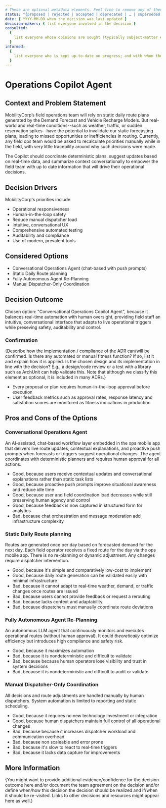 ```yaml
---
# These are optional metadata elements. Feel free to remove any of them.
status: "{proposed | rejected | accepted | deprecated | … | superseded by ADR-0123}"
date: { YYYY-MM-DD when the decision was last updated }
decision-makers: { list everyone involved in the decision }
consulted:
  {
    list everyone whose opinions are sought (typically subject-matter experts); and with whom there is a two-way communication,
  }
informed:
  {
    list everyone who is kept up-to-date on progress; and with whom there is a one-way communication,
  }
---
```


<!-- Does copilot evoke Microsoft copilot chatbot too much? -->

# Operations Copilot Agent

## Context and Problem Statement

MobilityCorp’s field operations team will rely on static daily route plans <!-- Task list? preplanned route? --> generated by the Demand Forecast and Vehicle Recharge Models. But real-world and real-time conditions--such as weather, traffic, or sudden reservation spikes--have the potential to invalidate our static forecasting plans, leading to missed opportunities or inefficiencies in routing. Currently, any field ops team would be asked to recalculate priorities manually while in the field, with very little tracebility around why such decisions were made. <!-- I had previously made this present tense, that an ops team is currently recalculating priorities manually. But not sure if that's a correct assumption -->

The Copilot should coordinate deterministic plans, suggest updates based on real-time data, and summarize context conversationally to empower the field team with up to date information that will drive their operational decisions.

## Decision Drivers

MobilityCorp's priorities include:

- Operational responsiveness
- Human-in-the-loop safety
- Reduce manual dispatcher load
- Intuitive, conversational UX
- Comprehensive automated testing
- Auditability and compliance
- Use of modern, prevalent tools

## Considered Options

- Conversational Operations Agent (chat-based with push prompts)
- Static Daily Route planning
- Fully Autonomous Agent Re-Planning
- Manual Dispatcher-Only Coordination

## Decision Outcome

Chosen option: "Conversational Operations Copilot Agent", because it balances real-time automation with human oversight, providing field staff an intuitive, conversational interface that adapts to live operational triggers while preseving safety, auditability and control.

### Confirmation

{Describe how the implementation / compliance of the ADR can/will be confirmed. Is there any automated or manual fitness function? If so, list it and explain how it is applied. Is the chosen design and its implementation in line with the decision? E.g., a design/code review or a test with a library such as ArchUnit can help validate this. Note that although we classify this element as optional, it is included in many ADRs.}

- Every proposal or plan requires human-in-the-loop approval before execution
- User feedback metrics such as approval rates, response latency and satisfation scores are monifored as fitness indications in production

## Pros and Cons of the Options

### Conversational Operations Agent

An AI-assisted, chat-based workflow layer embedded in the ops mobile app that delivers live route updates, contextual explanations, and proactive push prompts when forecasts or triggers suggest operational changes. The agent coordinates with deterministic planners and requires human approval for all actions.

- Good, because users receive contextual updates and conversational explanations rather than static task lists
- Good, because proactive push prompts improve situational awareness and reduce idle time
- Good, because user and field coordination load decreases while still preserving human agency and control
- Good, because feedback is now captured in structured form for analytics
- Bad, because chat orchestration and message moderation add infrastructure complexity

### Static Daily Route planning

Routes are generated once per day based on forecasted demand for the next day. Each field operator receives a fixed route for the day via the ops mobile app. There is no re-planning or dynamic adjustment. Any changes require dispatcher intervention.

- Good, because it's simple and comparatively low-cost to implement
- Good, because daily route generation can be validated easily with minimal infrastructure
- Bad, because it cannot adapt to real-time weather, demand, or traffic changes once routes are issued
- Bad, because users cannot provide feedback or request a rerouting
- Bad, because lacks context and adaptability
- Bad, because dispatchers must manually coordinate route deviations

### Fully Autonomous Agent Re-Planning

An autonomous LLM agent that continuously monitors and executes operational routes (without human approval). It could _theoretically_ optimize efficiency but introduces high compliance and safety risk.

- Good, because it maximizes automation
- Bad, because it is nondeterministic and difficult to validate
- Bad, because because human operators lose visibility and trust in system decisions
- Bad, because it is nondeterministic and difficult to audit or validate

### Manual Dispatcher-Only Coordination

All decisions and route adjustments are handled manually by human dispatchers. System automation is limited to reporting and static scheduling.

- Good, because it requires no new technology investment or integration
- Good, because human dispatchers maintain full control of all operational changes
- Bad, because because it increases dispatcher workload and communication overhead
- Bad, because non scaleable and error prone
- Bad, because it's slow to react to real-time triggers
- Bad, because it lacks data capture for improvements

## More Information

{You might want to provide additional evidence/confidence for the decision outcome here and/or document the team agreement on the decision and/or define when/how this decision the decision should be realized and if/when it should be re-visited. Links to other decisions and resources might appear here as well.}
